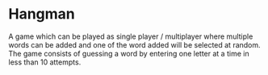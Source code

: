 # Hangman
A game which can be played as single player / multiplayer where multiple words can be added and one of the word added will be selected at random.  The game consists of guessing a word by entering one letter at a time in less than 10 attempts.
